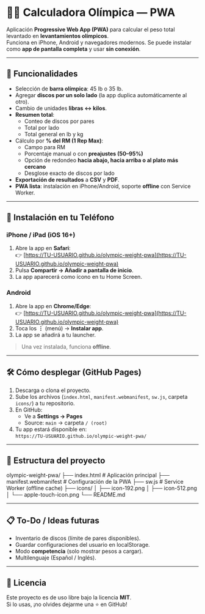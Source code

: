 # 🏋️‍♂️ Calculadora Olímpica — PWA

Aplicación **Progressive Web App (PWA)** para calcular el peso total levantado en **levantamientos olímpicos**.  
Funciona en iPhone, Android y navegadores modernos. Se puede instalar como **app de pantalla completa** y usar **sin conexión**.

---

## 🚀 Funcionalidades

- Selección de **barra olímpica**: 45 lb o 35 lb.  
- Agregar **discos por un solo lado** (la app duplica automáticamente al otro).  
- Cambio de unidades **libras ↔ kilos**.  
- **Resumen total**:  
  - Conteo de discos por pares  
  - Total por lado  
  - Total general en lb y kg  
- Cálculo por **% del RM (1 Rep Max)**:  
  - Campo para RM  
  - Porcentaje manual o con **preajustes (50–95%)**  
  - Opción de redondeo **hacia abajo, hacia arriba o al plato más cercano**  
  - Desglose exacto de discos por lado  
- **Exportación de resultados** a **CSV** y **PDF**.  
- **PWA lista**: instalación en iPhone/Android, soporte **offline** con Service Worker.  

---

## 📱 Instalación en tu Teléfono

### iPhone / iPad (iOS 16+)
1. Abre la app en **Safari**:  
   👉 [https://TU-USUARIO.github.io/olympic-weight-pwa](https://TU-USUARIO.github.io/olympic-weight-pwa)  
2. Pulsa **Compartir → Añadir a pantalla de inicio**.  
3. La app aparecerá como ícono en tu Home Screen.  

### Android
1. Abre la app en **Chrome/Edge**:  
   👉 [https://TU-USUARIO.github.io/olympic-weight-pwa](https://TU-USUARIO.github.io/olympic-weight-pwa)  
2. Toca los **⋮** (menú) → **Instalar app**.  
3. La app se añadirá a tu launcher.  

> Una vez instalada, funciona **offline**.

---

## 🛠️ Cómo desplegar (GitHub Pages)

1. Descarga o clona el proyecto.  
2. Sube los archivos (`index.html`, `manifest.webmanifest`, `sw.js`, carpeta `icons/`) a tu repositorio.  
3. En GitHub:  
   - Ve a **Settings → Pages**  
   - Source: `main` → carpeta `/ (root)`  
4. Tu app estará disponible en:  
   `https://TU-USUARIO.github.io/olympic-weight-pwa/`

---

## 📂 Estructura del proyecto

olympic-weight-pwa/
├── index.html # Aplicación principal
├── manifest.webmanifest # Configuración de la PWA
├── sw.js # Service Worker (offline cache)
├── icons/
│ ├── icon-192.png
│ ├── icon-512.png
│ └── apple-touch-icon.png
└── README.md


---

## 📋 To-Do / Ideas futuras
- Inventario de discos (límite de pares disponibles).  
- Guardar configuraciones del usuario en localStorage.  
- Modo **competencia** (solo mostrar pesos a cargar).  
- Multilenguaje (Español / Inglés).  

---

## 📜 Licencia
Este proyecto es de uso libre bajo la licencia **MIT**.  
Si lo usas, ¡no olvides dejarme una ⭐ en GitHub!
